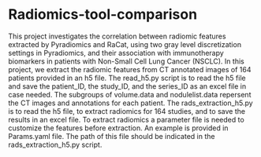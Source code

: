 # Radiomics-tool-comparison
This project investigates the correlation between radiomic features extracted by Pyradiomics and RaCat, using two gray level discretization settings in Pyradiomics, and their association with immunotherapy biomarkers in patients with Non-Small Cell Lung Cancer (NSCLC).
In this project, we extract the radiomic features from CT annotated images of 164 patients provided in an h5 file. The read_h5.py script is to read the h5 file and save the patient_ID, the study_ID, and the series_ID as an excel file in case needed. The subgroups of volume.data and nodulelist.data repersent the CT images and annotations for each patient. The rads_extraction_h5.py is to read the h5 file, to extract radiomics for 164 studies, and to save the results in an excel file.
To extract radiomics a parameter file is needed to customize the features before extraction. An example is provided in Params.yaml file. The path of this file should be indicated in the rads_extraction_h5.py script.
